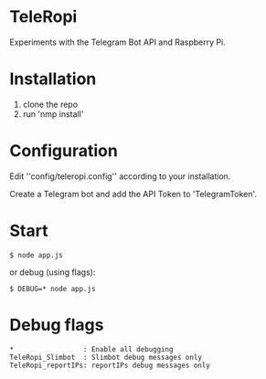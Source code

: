 TeleRopi
===
Experiments with the Telegram Bot API and Raspberry Pi.

Installation
===

1. clone the repo
2. run 'nmp install'

Configuration
===
Edit ''config/teleropi.config'' according to your installation.

Create a Telegram bot and add the API Token to 'TelegramToken'.

Start
===
```
$ node app.js
```

or debug (using flags):

```
$ DEBUG=* node app.js
```

Debug flags
===
```
*                 : Enable all debugging
TeleRopi_Slimbot  : Slimbot debug messages only
TeleRopi_reportIPs: reportIPs debug messages only
```
